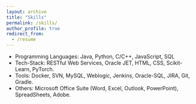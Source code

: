 ```yaml
---
layout: archive
title: "Skills"
permalink: /skills/
author_profile: true
redirect_from:
  - /resume
---
```


* Programming Languages: Java, Python, C/C++, JavaScript, SQL
* Tech-Stack: RESTful Web Services, Oracle JET, HTML, CSS, Scikit-Learn, PyTorch.
* Tools: Docker, SVN, MySQL, Weblogic, Jenkins, Oracle-SQL, JIRA, Git, Gradle.
* Others: Microsoft Office Suite (Word, Excel, Outlook, PowerPoint), SpreadSheets, Adobe.
